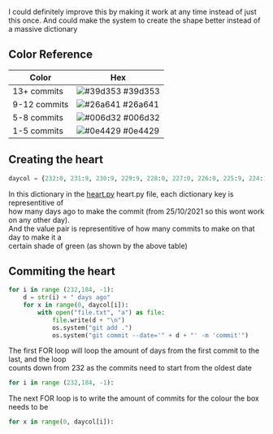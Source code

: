 I could definitely improve this by making it work at any time instead of just this once. And could make the system to create the shape better instead of a massive dictionary

## Color Reference

| Color             | Hex                                                                |
| ----------------- | ------------------------------------------------------------------ |
| 13+ commits | ![#39d353](https://via.placeholder.com/10/39d353?text=+) #39d353|
| 9-12 commits | ![#26a641](https://via.placeholder.com/10/26a641?text=+) #26a641 |
| 5-8 commits | ![#006d32](https://via.placeholder.com/10/006d32?text=+) #006d32 |
| 1-5 commits | ![#0e4429](https://via.placeholder.com/10/0e4429?text=+) #0e4429 |

## Creating the heart
```python
daycol = {232:0, 231:9, 230:9, 229:9, 228:0, 227:0, 226:0, 225:9, 224:13, 223:13, 222:9, 221:9, 220:0, 219:0, 218:1, 217:13, 216:13, 215:9, 214:9, 213:9, 212:0, 211:0, 210:9, 209:9, 208:9, 207:9, 206:9, 205:1, 204:9, 203:9, 202:9, 201:9, 200:9, 199:1, 198:0, 197:1, 196:9, 195:9, 194:9, 193:1, 192:0, 191:0, 190:0, 189:1, 188:1, 187:1, 186:0, 185:0, 184:0}
```
In this dictionary in the <a href="https://github.com/74M35/Git-Contribution-Art/blob/main/heart.py">heart.py</a> heart.py file, each dictionary key is representitive of   
how many days ago to make the commit (from 25/10/2021 so this wont work on any other day).  
And the value pair is representitive of how many commits to make on that day to make it a  
certain shade of green (as shown by the above table)

## Commiting the heart
```python
for i in range (232,184, -1):
    d = str(i) + " days ago"
    for x in range(0, daycol[i]):
        with open("file.txt", "a") as file:
            file.write(d + "\n")
            os.system("git add .")
            os.system("git commit --date='" + d + "' -m 'commit'")
```

The first FOR loop will loop the amount of days from the first commit to the last, and the loop  
counts down from 232 as the commits need to start from the oldest date
```python
for i in range (232,184, -1):
```

The next FOR loop is to write the amount of commits for the colour the box needs to be
```python
for x in range(0, daycol[i]):
```
